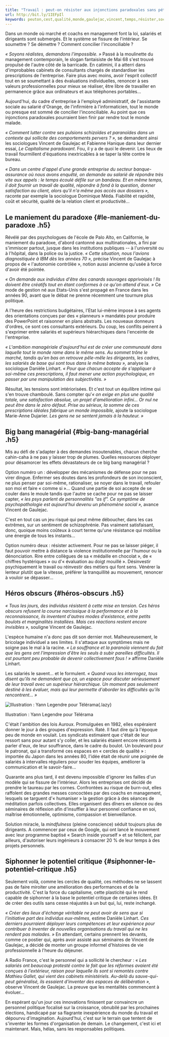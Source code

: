 ```yaml
---
title: "Travail : peut-on résister aux injonctions paradoxales sans péter un boulon ?"
url: http://bit.ly/1IEFpIl
keywords: peuton,cest,qualité,monde,gaulejac,vincent,temps,résister,sociologue,sens,injonctions,paradoxales,salariés,boulon,péter,travail
---
```

Dans un monde où marché et coachs en management font la loi, salariés et dirigeants sont submergés. Et le système se fissure de l\'intérieur. Se soumettre ? Se démettre ? Comment concilier l\'inconciliable ?

*« Soyons réalistes, demandons l\'impossible. »* Passé à la moulinette du management contemporain, le slogan fantaisiste de Mai 68 s\'est trouvé propulsé de l\'autre côté de la barricade. En catimini, il a atterri dans d\'improbables cabinets de consultants chargés de standardiser les prescriptions de l\'entreprise. Faire plus avec moins, avoir l\'esprit collectif tout en se soumettant à des évaluations individuelles, renoncer à ses valeurs professionnelles pour mieux se réaliser, être libre de travailler en permanence grâce aux ordinateurs et aux téléphones portables...

Aujourd\'hui, du cadre d\'entreprise à l\'employé administratif, de l\'assistante sociale au salarié d\'Orange, de l\'infirmière à l\'informaticien, tout le monde ou presque est sommé de concilier l\'inconciliable. Au point que ces injonctions paradoxales pourraient bien finir par rendre tout le monde malade.

*« Comment lutter contre ses pulsions schizoïdes et paranoïdes dans un contexte qui sollicite des comportements pervers ? »,* se demandent ainsi les sociologues Vincent de Gaulejac et Fabienne Hanique dans leur dernier essai, *Le Capitalisme paradoxant*. Fou, il y a de quoi le devenir. Les lieux de travail fourmillent d\'équations inextricables à se taper la tête contre le bureau.

*« Dans un centre d\'appel d\'une grande entreprise du secteur banque-assurance où nous avons enquêté, on demande au salarié de répondre très vite aux appels : le temps écoulé défile sur un bandeau. Et en même temps, il doit fournir un travail de qualité, répondre à fond à la question, donner satisfaction au client, alors qu\'il n\'a même pas accès aux dossiers »,* raconte par exemple la sociologue Dominique Méda. Fiabilité et rapidité, coût et sécurité, qualité de la relation client et productivité...

Le maniement du paradoxe {#le-maniement-du-paradoxe .h5}
------------------------

Révélé par des psychologues de l\'école de Palo Alto, en Californie, le maniement du paradoxe, d\'abord cantonné aux multinationales, a fini par s\'immiscer partout, jusque dans les institutions publiques -- à l\'université ou à l\'hôpital, dans la police ou la justice. *« Cette situation, nous l\'avions diagnostiquée à IBM dès les années 70 »,* précise Vincent de Gaulejac à propos de « l\'autonomie contrôlée », notion aussi ancienne qu\'usée à force d\'avoir été pointée.

*«* *On demande aux individus d\'être des canards sauvages apprivoisés ! Ils doivent être créatifs tout en étant conformes à ce qu\'on attend d\'eux.* *»* Ce mode de gestion né aux Etats-Unis s\'est propagé en France dans les années 90, avant que le débat ne prenne récemment une tournure plus politique.

A l\'heure des restrictions budgétaires, l\'Etat lui-même impose à ses agents des orientations conçues par des « planneurs » mandatés pour produire des PowerPoint et raisonner en plans abstraits. Les nouveaux donneurs d\'ordres, ce sont ces consultants extérieurs. Du coup, les conflits peinent à s\'exprimer entre salariés et supérieurs hiérarchiques dans l\'enceinte de l\'entreprise.

*«* *L\'ambition managériale d\'aujourd\'hui est de créer une communauté dans laquelle tout le monde rame dans le même sens. Au sommet trône le marché, tandis qu\'en bas on retrouve pêle-mêle les dirigeants, les cadres, les salariés de base qui sont tous dans le même bateau* *»,* analyse la sociologue Danièle Linhart. *«* *Pour que chacun accepte de s\'appliquer à soi-même ces prescriptions, il faut mener une action psychologique, en passer par une manipulation des subjectivités.* *»*

Résultat, les tensions sont intériorisées. Et c\'est tout un équilibre intime qui s\'en trouve chamboulé. Sans compter qu\'*« on exige en plus une qualité totale, une satisfaction absolue, un projet d\'amélioration infini... Or nul ne peut être dans le zéro défaut. Prise au sérieux, la somme de ces prescriptions idéales fabrique un monde impossible,* ajoute la sociologue Marie-Anne Dujarier. *Les gens ne se sentent jamais à la hauteur. »*

Big bang managérial {#big-bang-managérial .h5}
-------------------

Mis au défi de s\'adapter à des demandes insoutenables, chacun cherche cahin-caha à ne pas y laisser trop de plumes. Quelles ressources déployer pour désamorcer les effets dévastateurs de ce big bang managérial ?

Option numéro un : développer des mécanismes de défense pour ne pas virer dingue. Enfermer ses doutes dans les profondeurs de son inconscient, ne plus penser par soi-même, rationaliser, se noyer dans le travail, refouler son moi et faire « comme si »... Quand une partie de soi accepte de se couler dans le moule tandis que l\'autre se cache pour ne pas se laisser capter, *«* *les psys parlent de personnalités \"*as if*\". Ce symptôme de psychopathologie est aujourd\'hui devenu un phénomène social »,* avance Vincent de Gaulejac.

C\'est en tout cas un jeu risqué qui peut même déboucher, dans les cas extrêmes, sur un sentiment de schizo­phrénie. Pas vraiment satisfaisant, donc, quoique moins coûteux à court terme qu\'une résistance qui mobilise une énergie de tous les instants...

Option numéro deux : résister activement. Pour ne pas se laisser piéger, il faut pouvoir mettre à distance la violence institutionnelle par l\'humour ou la dénonciation. Rire entre collègues de sa « médaille en chocolat », de « chiffres hystériques » ou d\'« évaluation au doigt mouillé ». Désinvestir psychiquement le travail ou réinvestir des métiers qui font sens. Vénérer la lenteur plutôt que la vitesse, préférer la tranquillité au mouvement, renoncer à vouloir se dépasser...

Héros obscurs {#héros-obscurs .h5}
-------------

*«* *Tous les jours, des individus résistent à cette mise en tension. Ces héros obscurs refusent la course narcissique à la performance et à la reconnaissance, ils inventent d\'autres modes d\'existence, entre petits boulots et marginalités installées. Mais ces réactions restent encore invisibles »,* souligne Vincent de Gaulejac.

L\'espèce humaine n\'a donc pas dit son dernier mot. Malheureusement, le bricolage individuel a ses limites. Il s\'attaque aux symptômes mais ne soigne pas le mal à la racine. *«* *La souffrance et la paranoïa viennent du fait que les gens ont l\'impression d\'être les seuls à subir pareilles difficultés. Il est pourtant peu probable de devenir collectivement fous !* *»* affirme Danièle Linhart.

Les salariés le savent... et le formulent. *«* *Quand vous les interrogez, tous disent qu\'ils ne demandent que ça, un espace pour discuter sérieusement de leur travail avec un supérieur hiérarchique. Un moment pas seulement destiné à les évaluer, mais qui leur permette d\'aborder les difficultés qu\'ils rencontrent...* *»*

![](https://www.telerama.fr/sites/tr_master/themes/tr/images/trans.gif "Illustration : Yann Legendre pour Télérama"){.lazy}

Illustration : Yann Legendre pour Télérama

C\'était l\'ambition des lois Auroux. Promulguées en 1982, elles espéraient donner le jour à des groupes d\'expression. Raté. Il faut dire qu\'à l\'époque peu de monde en voulait. Les syndicats estimaient que c\'était de leur ressort sans pour autant s\'y coller, et les salariés étaient encore réticents à parler d\'eux, de leur souffrance, dans le cadre du boulot. Un boulevard pour le patronat, qui a transformé ces espaces en « cercles de qualité » : importée du Japon dans les années 80, l\'idée était de réunir une poignée de salariés à intervalles réguliers pour souder les équipes, améliorer la communication et le savoir-faire...

Quarante ans plus tard, il est devenu impossible d\'ignorer les failles d\'un modèle qui se fissure de l\'intérieur. Alors les entreprises ont décidé de prendre le taureau par les cornes. Confrontées au risque de burn-out, elles raffolent des grandes messes concoctées par des coachs en management, lesquels se targuent d\'« humaniser » la gestion grâce à des séances de méditation parfois collectives. Elles organisent des dîners en silence ou des séminaires de réflexion afin d\'insuffler à leur personnel confiance en soi, maîtrise émotionnelle, optimisme, compassion et bienveillance.

Solution miracle, la *mindfulness* (pleine conscience) séduit toujours plus de dirigeants. A commencer par ceux de Google, qui ont lancé le mouvement avec leur programme baptisé « Search inside yourself » et se félicitent, par ailleurs, d\'autoriser leurs ingénieurs à consacrer 20 % de leur temps à des projets personnels.

Siphonner le potentiel critique {#siphonner-le-potentiel-critique .h5}
-------------------------------

Seulement voilà, comme les cercles de qualité, ces méthodes ne se lassent pas de faire miroiter une amélioration des performances et de la productivité. C\'est la force du capitalisme, cette plasticité qui le rend capable de siphonner à la base le potentiel critique de certaines idées. Et de créer des outils sans cesse réajustés à un but qui, lui, reste inchangé.

*«* *Créer des lieux d\'échange véritable ne peut avoir de sens que si l\'initiative part des individus eux-mêmes,* estime Danièle Linhart. *Ces derniers pourraient déployer leurs compétences et leur expérience pour contribuer à inventer de nouvelles organisations du travail qui ne les rendent pas malades. »* En attendant, certains prennent les devants, comme ce postier qui, après avoir assisté aux séminaires de Vincent de Gaulejac, a décidé de monter un groupe informel d\'histoires de vie professionnelle à l\'heure du déjeuner.

A Radio France, c\'est le personnel qui a sollicité le chercheur : « *Les salariés ont beaucoup protesté contre le fait que les réformes avaient été conçues à l\'extérieur, raison pour laquelle ils sont si remontés contre Mathieu Gallet, qui vient des cabinets ministériels. Au-delà du sauve-qui-peut généralisé, ils essaient d\'inventer des espaces de délibération* *»,* observe Vincent de Gaulejac. La preuve que les mentalités commencent à évoluer...

En espérant qu\'un jour ces innovations finissent par convaincre un personnel politique focalisé sur la croissance, obnubilé par les prochaines élections, handicapé par sa flagrante inexpérience du monde du travail et dépourvu d\'imagination. Aujourd\'hui, c\'est sur le terrain que tentent de s\'inventer les formes d\'organisation de demain. Le changement, c\'est ici et maintenant. Mais, hélas, sans les responsables politiques.
